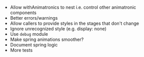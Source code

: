 - Allow withAnimatronics to nest i.e. control other animatronic components
- Better errors/warnings
- Allow callers to provide styles in the stages that don't change
- Ignore unrecognized style (e.g. display: none)
- Use `debug` module
- Make spring animations smoother?
- Document spring logic
- More tests
